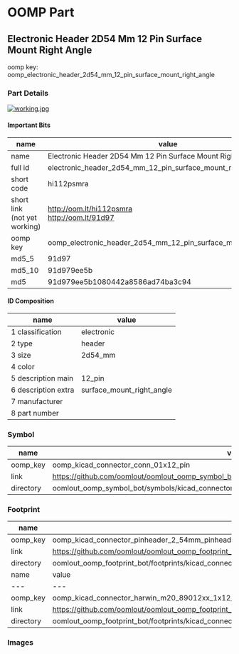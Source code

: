# OOMP Part  
## Electronic Header 2D54 Mm 12 Pin Surface Mount Right Angle  
  
oomp key: oomp_electronic_header_2d54_mm_12_pin_surface_mount_right_angle  
  
### Part Details  
  
[![working.jpg](working_600.jpg)](working.jpg)  
  
#### Important Bits  
| name | value | 
| --- | --- | 
| name | Electronic Header 2D54 Mm 12 Pin Surface Mount Right Angle | 
| full id | electronic_header_2d54_mm_12_pin_surface_mount_right_angle | 
| short code | hi112psmra | 
| short link<br>(not yet working) | http://oom.lt/hi112psmra<br>http://oom.lt/91d97 | 
| oomp key | oomp_electronic_header_2d54_mm_12_pin_surface_mount_right_angle | 
| md5_5 | 91d97 | 
| md5_10 | 91d979ee5b | 
| md5 | 91d979ee5b1080442a8586ad74ba3c94 | 
#### ID Composition  
| name | value | 
| --- | --- | 
| 1 classification | electronic | 
| 2 type | header | 
| 3 size | 2d54_mm | 
| 4 color |  | 
| 5 description main | 12_pin | 
| 6 description extra | surface_mount_right_angle | 
| 7 manufacturer |  | 
| 8 part number |  | 
### Symbol  
| name | value | 
| --- | --- | 
| oomp_key | oomp_kicad_connector_conn_01x12_pin | 
| link | https://github.com/oomlout/oomlout_oomp_symbol_bot/tree/main/symbols/kicad_connector_conn_01x12_pin | 
| directory | oomlout_oomp_symbol_bot/symbols/kicad_connector_conn_01x12_pin//working/working.kicad_sym | 
### Footprint  
| name | value | 
| --- | --- | 
| oomp_key | oomp_kicad_connector_pinheader_2_54mm_pinheader_1x12_p2_54mm_vertical | 
| link | https://github.com/oomlout/oomlout_oomp_footprint_bot/tree/main/foootprntss/kicad_connector_pinheader_2_54mm_pinheader_1x12_p2_54mm_vertical | 
| directory | oomlout_oomp_footprint_bot/footprints/kicad_connector_pinheader_2_54mm_pinheader_1x12_p2_54mm_vertical//working/working.kicad_mod | 
| name | value | 
| --- | --- | 
| oomp_key | oomp_kicad_connector_harwin_m20_89012xx_1x12_p2_54mm_horizontal | 
| link | https://github.com/oomlout/oomlout_oomp_footprint_bot/tree/main/foootprntss/kicad_connector_harwin_m20_89012xx_1x12_p2_54mm_horizontal | 
| directory | oomlout_oomp_footprint_bot/footprints/kicad_connector_harwin_m20_89012xx_1x12_p2_54mm_horizontal//working/working.kicad_mod | 
### Images  
